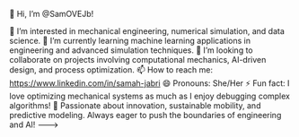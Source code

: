 👋 Hi, I’m @SamOVEJb!

👀 I’m interested in mechanical engineering, numerical simulation, and data science.
🌱 I’m currently learning machine learning applications in engineering and advanced simulation techniques.
💞️ I’m looking to collaborate on projects involving computational mechanics, AI-driven design, and process optimization.
📫 How to reach me: https://www.linkedin.com/in/samah-jabri
😄 Pronouns: She/Her
⚡ Fun fact: I love optimizing mechanical systems as much as I enjoy debugging complex algorithms!
🚀 Passionate about innovation, sustainable mobility, and predictive modeling. Always eager to push the boundaries of engineering and AI!
--->
